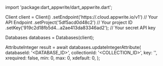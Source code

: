 import 'package:dart_appwrite/dart_appwrite.dart';

Client client = Client()
    .setEndpoint('https://<REGION>.cloud.appwrite.io/v1') // Your API Endpoint
    .setProject('5df5acd0d48c2') // Your project ID
    .setKey('919c2d18fb5d4...a2ae413da83346ad2'); // Your secret API key

Databases databases = Databases(client);

AttributeInteger result = await databases.updateIntegerAttribute(
    databaseId: '<DATABASE_ID>',
    collectionId: '<COLLECTION_ID>',
    key: '',
    xrequired: false,
    min: 0,
    max: 0,
    xdefault: 0,
);

